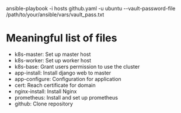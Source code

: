 ansible-playbook -i hosts github.yaml -u ubuntu --vault-password-file /path/to/your/ansible/vars/vault_pass.txt
# Meaningful list of files
- k8s-master: Set up master host
- k8s-worker: Set up worker host
- k8s-base: Grant users permission to use the cluster
- app-install: Install django web to master
- app-configure: Configuration for application
- cert: Reach certificate for domain
- nginx-install: Install Nginx
- prometheus: Install and set up prometheus
- github: Clone repository

